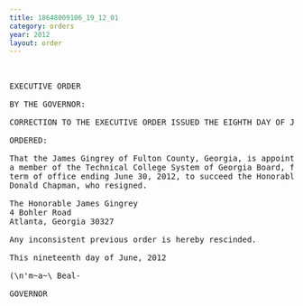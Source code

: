 ```yaml
---
title: 18648009106_19_12_01
category: orders
year: 2012
layout: order
---
```


<pre> 

EXECUTIVE ORDER

BY THE GOVERNOR:

CORRECTION TO THE EXECUTIVE ORDER ISSUED THE EIGHTH DAY OF JUNE, 2012

ORDERED:

That the James Gingrey of Fulton County, Georgia, is appointed as
a member of the Technical College System of Georgia Board, for a
term of office ending June 30, 2012, to succeed the Honorable
Donald Chapman, who resigned.

The Honorable James Gingrey
4 Bohler Road
Atlanta, Georgia 30327

Any inconsistent previous order is hereby rescinded.

This nineteenth day of June, 2012

(\n'm~a~\ Beal-

GOVERNOR

</pre>
